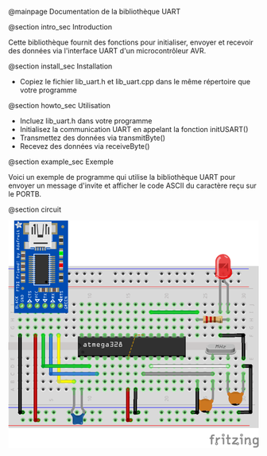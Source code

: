 @mainpage Documentation de la bibliothèque UART

@section intro_sec Introduction

Cette bibliothèque fournit des fonctions pour initialiser, envoyer et recevoir des données
via l'interface UART d'un microcontrôleur AVR.

@section install_sec Installation

- Copiez le fichier lib_uart.h et lib_uart.cpp dans le même répertoire que votre programme

@section howto_sec Utilisation

- Incluez lib_uart.h dans votre programme
- Initialisez la communication UART en appelant la fonction initUSART()
- Transmettez des données via transmitByte()
- Recevez des données via receiveByte()

@section example_sec Exemple

Voici un exemple de programme qui utilise la bibliothèque UART pour envoyer un message d'invite
et afficher le code ASCII du caractère reçu sur le PORTB.

@section circuit

![](programming-Uno-on-breadboard.png) 